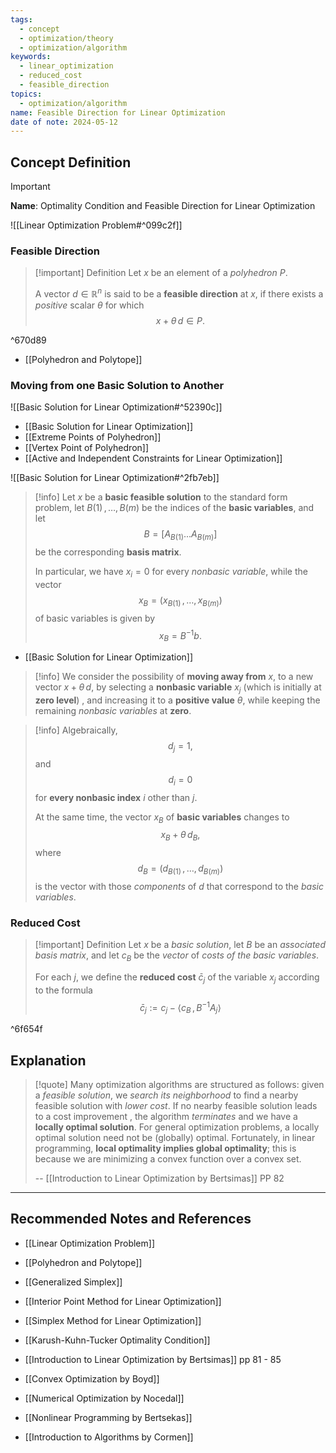 ```yaml
---
tags:
  - concept
  - optimization/theory
  - optimization/algorithm
keywords:
  - linear_optimization
  - reduced_cost
  - feasible_direction
topics:
  - optimization/algorithm
name: Feasible Direction for Linear Optimization
date of note: 2024-05-12
---
```


## Concept Definition

>[!important]
>**Name**: Optimality Condition and Feasible Direction for Linear Optimization

![[Linear Optimization Problem#^099c2f]]

### Feasible Direction

>[!important] Definition
>Let $x$ be an element of a *polyhedron* $P$. 
>
>A vector $d\in \mathbb{R}^{n}$ is said to be a **feasible direction** at $x$, if there exists a *positive* scalar $\theta$ for which $$x + \theta\,d \in P.$$

^670d89

- [[Polyhedron and Polytope]]

### Moving from one Basic Solution to Another 

![[Basic Solution for Linear Optimization#^52390c]]

- [[Basic Solution for Linear Optimization]]
- [[Extreme Points of Polyhedron]]
- [[Vertex Point of Polyhedron]]
- [[Active and Independent Constraints for Linear Optimization]]

![[Basic Solution for Linear Optimization#^2fb7eb]]


>[!info]
>Let $x$ be a **basic feasible solution** to the standard form problem, let $B(1) \,{,}\ldots{,}\, B(m)$ be the indices of the **basic variables**, and let $$B = [A_{B(1)} . . . A_{B(m)}]$$ be the corresponding **basis matrix**. 
>
>In particular, we have $x_i = 0$ for every *nonbasic variable*, while the vector $$x_{B} = (x_{B(1)}\,{,}\ldots{,}\,x_{B(m)})$$ of basic variables is given by  $$x_{B} = B^{-1}b.$$

- [[Basic Solution for Linear Optimization]]

>[!info]
>We consider the possibility of **moving away from** $x$, to a new vector $x + \theta\,d$, by selecting a **nonbasic variable** $x_{j}$ (which is initially at **zero level**) , and increasing it to a **positive value** $\theta$, while keeping the remaining *nonbasic variables* at **zero**.

>[!info]
>Algebraically, $$d_{j} = 1,$$ and $$d_{i} = 0$$ for **every nonbasic index** $i$ other than $j$. 
>
>At the same time, the vector $x_{B}$ of **basic variables** changes to $$x_{B} + \theta\,d_{B},$$ where $$d_{B} = (d_{B(1)} \,{,}\ldots{,}\, d_{B(m)})$$ is the vector with those *components* of $d$ that correspond to the *basic variables*.





### Reduced Cost

>[!important] Definition
>Let $x$ be a *basic solution*, let $B$ be an *associated basis matrix*, and let $c_{B}$ be the *vector* of *costs of the basic variables*. 
>
>For each $j$, we define the **reduced cost** $\bar{c}_{j}$ of the variable $x_{j}$ according to the formula
>$$
>\bar{c}_{j} := c_{j} - \left\langle  c_{B}\,,\, B^{-1}A_{j} \right\rangle
>$$

^6f654f




## Explanation



>[!quote]
>Many optimization algorithms are structured as follows: given a *feasible solution*, we *search its neighborhood* to find a nearby feasible solution with *lower cost*. If no nearby feasible solution leads to a cost improvement , the algorithm *terminates* and we have a **locally optimal solution**. For general optimization problems, a locally optimal solution need not be (globally) optimal. Fortunately, in linear programming, **local optimality implies global optimality**; this is because we are minimizing a convex function over a convex set.
>
>-- [[Introduction to Linear Optimization by Bertsimas]] PP 82




-----------
##  Recommended Notes and References


- [[Linear Optimization Problem]]
- [[Polyhedron and Polytope]]
- [[Generalized Simplex]]
- [[Interior Point Method for Linear Optimization]]
- [[Simplex Method for Linear Optimization]]

- [[Karush-Kuhn-Tucker Optimality Condition]]

- [[Introduction to Linear Optimization by Bertsimas]] pp 81 - 85
- [[Convex Optimization by Boyd]]
- [[Numerical Optimization by Nocedal]]
- [[Nonlinear Programming by Bertsekas]]
- [[Introduction to Algorithms by Cormen]]